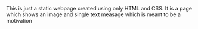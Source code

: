 This is just a static webpage created using only HTML and CSS.
It is a page which shows an image and single text measage which is meant to be a motivation 

